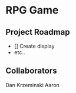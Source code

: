 # RPG Game

## Project Roadmap

-   [] Create display
-   etc..

## Collaborators

Dan Krzeminski
Aaron